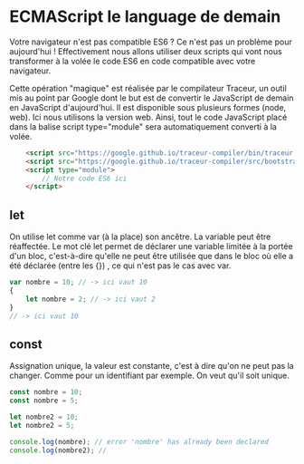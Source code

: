 # ECMAScript le language de demain

Votre navigateur n'est pas compatible ES6 ? Ce n'est pas un problème pour aujourd'hui ! Effectivement nous allons utiliser deux scripts qui vont nous transformer à la volée le code ES6 en code compatible avec votre navigateur.

Cette opération "magique" est réalisée par le compilateur Traceur, un outil mis au point par Google dont le but est de convertir le JavaScript de demain en JavaScript d'aujourd'hui. Il est disponible sous plusieurs formes (node, web). Ici nous utilisons la version web. Ainsi, tout le code JavaScript placé dans la balise script type="module" sera automatiquement converti à la volée.

```html
    <script src="https://google.github.io/traceur-compiler/bin/traceur.js"></script>
    <script src="https://google.github.io/traceur-compiler/src/bootstrap.js"></script>
    <script type="module">
        // Notre code ES6 ici
    </script>
```

## let

On utilise let comme var (à la place) son ancêtre. La variable peut être réaffectée.
Le mot clé let permet de déclarer une variable limitée à la portée d'un bloc, c'est-à-dire qu'elle ne peut être utilisée que dans le bloc où elle a été déclarée (entre les {}) , ce qui n'est pas le cas avec var.

```js
var nombre = 10; // -> ici vaut 10
{
    let nombre = 2; // -> ici vaut 2
}
// -> ici vaut 10
```

## const

Assignation unique, la valeur est constante, c'est à dire qu'on ne peut pas la changer. Comme pour un identifiant par exemple. On veut qu'il soit unique.

```js
const nombre = 10;
const nombre = 5;

let nombre2 = 10;
let nombre2 = 5;

console.log(nombre); // error 'nombre' has already been declared
console.log(nombre2); //
```